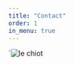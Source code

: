 ```yaml
---
title: "Contact"
order: 1
in_menu: true
---
```

`![le chiot](https://pixabay.com/fr/photos/chien-chiot-animal-de-compagnie-8510901) 